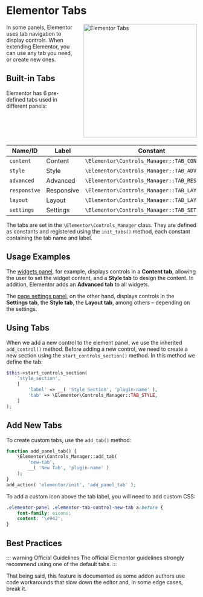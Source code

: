 # Elementor Tabs

<img src="/assets/img/elementor-tabs.png" alt="Elementor Tabs" style="float: right; width: 300px; margin-left: 20px; margin-bottom: 20px;">

In some panels, Elementor uses tab navigation to display controls. When extending Elementor, you can use any tab you need, or create new ones.

## Built-in Tabs

Elementor has 6 pre-defined tabs used in different panels:

| Name/ID      | Label      | Constant                                       |
|--------------|------------|------------------------------------------------|
| `content`    | Content    | `\Elementor\Controls_Manager::TAB_CONTENT`     |
| `style`      | Style      | `\Elementor\Controls_Manager::TAB_ADVANCED`    |
| `advanced`   | Advanced   | `\Elementor\Controls_Manager::TAB_RESPONSIVE`  |
| `responsive` | Responsive | `\Elementor\Controls_Manager::TAB_LAYOUT`      |
| `layout`     | Layout     | `\Elementor\Controls_Manager::TAB_LAYOUT`      |
| `settings`   | Settings   | `\Elementor\Controls_Manager::TAB_SETTINGS`    |

The tabs are set in the `\Elementor\Controls_Manager` class. They are defined as constants and registered using the `init_tabs()` method, each constant containing the tab name and label.

## Usage Examples

The [widgets panel](./widgets-panel), for example, displays controls in a **Content tab**, allowing the user to set the widget content, and a **Style tab** to design the content. In addition, Elementor adds an **Advanced tab** to all widgets.

The [page settings panel](./page-settings-panel), on the other hand, displays controls in the **Settings tab**, the **Style tab**, the **Layout tab**, among others – depending on the settings.

## Using Tabs

When we add a new control to the element panel, we use the inherited `add_control()` method. Before adding a new control, we need to create a new section using the `start_controls_section()` method. In this method we define the tab:

```php {5}
$this->start_controls_section(
	'style_section',
	[
		'label' => __( 'Style Section', 'plugin-name' ),
		'tab' => \Elementor\Controls_Manager::TAB_STYLE,
	]
);
```

## Add New Tabs

To create custom tabs, use the `add_tab()` method:

```php
function add_panel_tab() {
	\Elementor\Controls_Manager::add_tab(
		'new-tab',
		__( 'New Tab', 'plugin-name' )
	);
}
add_action( 'elementor/init', 'add_panel_tab' );
```

To add a custom icon above the tab label, you will need to add custom CSS:

```css
.elementor-panel .elementor-tab-control-new-tab a:before {
	font-family: eicons;
	content: '\e942';
}
```

## Best Practices

::: warning Official Guidelines
The official Elementor guidelines strongly recommend using one of the default tabs.
:::

That being said, this feature is documented as some addon authors use code workarounds that slow down the editor and, in some edge cases, break it.
